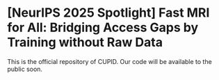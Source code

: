 # [NeurIPS 2025 Spotlight] Fast MRI for All: Bridging Access Gaps by Training without Raw Data
This is the official repository of CUPID. Our code will be available to the public soon.
